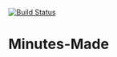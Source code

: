 [![Build Status](http://www.minutesmade.com:8090/buildStatus/icon?job=Minutes-Made/master)](http://www.minutesmade.com:8090/job/Minutes-Made/job/master/)

# Minutes-Made
